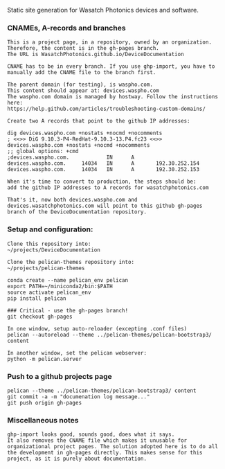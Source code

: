Static site generation for Wasatch Photonics devices and software.


### CNAMEs, A-records and branches

    This is a project page, in a repository, owned by an organization.
    Therefore, the content is in the gh-pages branch.
    The URL is WasatchPhotonics.github.io/DeviceDocumentation

    CNAME has to be in every branch. If you use ghp-import, you have to
    manually add the CNAME file to the branch first.

    The parent domain (for testing), is waspho.com.
    This content should appear at: devices.waspho.com
    The waspho.com domain is managed by hostway. Follow the instructions
    here:
    https://help.github.com/articles/troubleshooting-custom-domains/

    Create two A records that point to the github IP addresses:

    dig devices.waspho.com +nostats +nocmd +nocomments
    ; <<>> DiG 9.10.3-P4-RedHat-9.10.3-13.P4.fc23 <<>>
    devices.waspho.com +nostats +nocmd +nocomments
    ;; global options: +cmd
    ;devices.waspho.com.            IN      A
    devices.waspho.com.     14034   IN      A       192.30.252.154
    devices.waspho.com.     14034   IN      A       192.30.252.153

    When it's time to convert to production, the steps should be:
    add the github IP addresses to A records for wasatchphotonics.com

    That's it, now both devices.waspho.com and
    devices.wasatchphotonics.com will point to this github gh-pages
    branch of the DeviceDocumentation repository.

### Setup and configuration:

    Clone this repository into:
    ~/projects/DeviceDocumentation

    Clone the pelican-themes repository into:
    ~/projects/pelican-themes
    
    conda create --name pelican_env pelican
    export PATH=~/miniconda2/bin:$PATH
    source activate pelican_env
    pip install pelican
  
    ### Critical - use the gh-pages branch!
    git checkout gh-pages

    In one window, setup auto-reloader (excepting .conf files)
    pelican --autoreload --theme ../pelican-themes/pelican-bootstrap3/ content
    
    In another window, set the pelican webserver:
    python -m pelican.server


### Push to a github projects page

    pelican --theme ../pelican-themes/pelican-bootstrap3/ content
    git commit -a -m "documenation log message..."
    git push origin gh-pages

### Miscellaneous notes

    ghp-import looks good, sounds good, does what it says.
    It also removes the CNAME file which makes it unusable for
    organizational project pages. The solution adopted here is to do all
    the development in gh-pages directly. This makes sense for this
    project, as it is purely about documentation.

